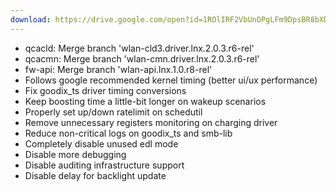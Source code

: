 ```yaml
---
download: https://drive.google.com/open?id=1ROlIRF2VbUnOPgLFm9DpsBR8bXD9Jbf_
---
```

- qcacld: Merge branch 'wlan-cld3.driver.lnx.2.0.3.r6-rel'
- qcacmn: Merge branch 'wlan-cmn.driver.lnx.2.0.3.r6-rel'
- fw-api: Merge branch 'wlan-api.lnx.1.0.r8-rel'
- Follows google recommended kernel timing (better ui/ux performance)
- Fix goodix_ts driver timing conversions
- Keep boosting time a little-bit longer on wakeup scenarios
- Properly set up/down ratelimit on schedutil
- Remove unnecessary registers monitoring on charging driver
- Reduce non-critical logs on goodix_ts and smb-lib
- Completely disable unused edl mode
- Disable more debugging
- Disable auditing infrastructure support
- Disable delay for backlight update
